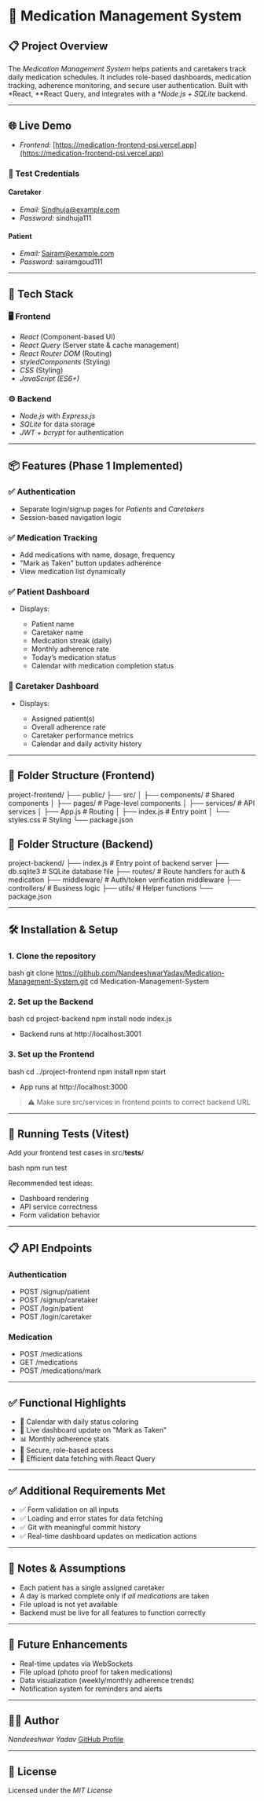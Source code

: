 # 💊 Medication Management System

## 📋 Project Overview

The *Medication Management System* helps patients and caretakers track daily medication schedules. It includes role-based dashboards, medication tracking, adherence monitoring, and secure user authentication. Built with *React, **React Query, and integrates with a **Node.js + SQLite* backend.

---

## 🌐 Live Demo

* *Frontend:* [https://medication-frontend-psi.vercel.app](https://medication-frontend-psi.vercel.app)

### 🧪 Test Credentials

#### Caretaker

* *Email:* [Sindhuja@example.com](mailto:Sindhuja@example.com)
* *Password:* sindhuja111

#### Patient

* *Email:* [Sairam@example.com](mailto:Sairam@example.com)
* *Password:* sairamgoud111

---

## 🚀 Tech Stack

### 🖥 Frontend

* *React* (Component-based UI)
* *React Query* (Server state & cache management)
* *React Router DOM* (Routing)
* *styledComponents* (Styling)
* *CSS* (Styling)
* *JavaScript (ES6+)*

### ⚙ Backend

* *Node.js* with *Express.js*
* *SQLite* for data storage
* *JWT + bcrypt* for authentication

---

## 📦 Features (Phase 1 Implemented)

### ✅ Authentication

* Separate login/signup pages for *Patients* and *Caretakers*
* Session-based navigation logic

### ✅ Medication Tracking

* Add medications with name, dosage, frequency
* "Mark as Taken" button updates adherence
* View medication list dynamically

### ✅ Patient Dashboard

* Displays:

  * Patient name
  * Caretaker name
  * Medication streak (daily)
  * Monthly adherence rate
  * Today’s medication status
  * Calendar with medication completion status

### 🔁 Caretaker Dashboard

* Displays:

  * Assigned patient(s)
  * Overall adherence rate
  * Caretaker performance metrics
  * Calendar and daily activity history

---

## 🧭 Folder Structure (Frontend)


project-frontend/
├── public/
├── src/
│   ├── components/         # Shared components
│   ├── pages/              # Page-level components
│   ├── services/           # API services
│   ├── App.js              # Routing
│   ├── index.js            # Entry point
│   └── styles.css          # Styling
└── package.json


## 🧭 Folder Structure (Backend)


project-backend/
├── index.js                # Entry point of backend server
├── db.sqlite3              # SQLite database file
├── routes/                 # Route handlers for auth & medication
├── middleware/             # Auth/token verification middleware
├── controllers/            # Business logic
├── utils/                  # Helper functions
└── package.json


---

## 🛠 Installation & Setup

### 1. Clone the repository

bash
git clone https://github.com/NandeeshwarYadav/Medication-Management-System.git
cd Medication-Management-System


### 2. Set up the Backend

bash
cd project-backend
npm install
node index.js


* Backend runs at http://localhost:3001

### 3. Set up the Frontend

bash
cd ../project-frontend
npm install
npm start


* App runs at http://localhost:3000

> ⚠ Make sure src/services in frontend points to correct backend URL

---

## 🧪 Running Tests (Vitest)

Add your frontend test cases in src/__tests__/

bash
npm run test


Recommended test ideas:

* Dashboard rendering
* API service correctness
* Form validation behavior

---

## 📋 API Endpoints

### Authentication

* POST /signup/patient
* POST /signup/caretaker
* POST /login/patient
* POST /login/caretaker

### Medication

* POST /medications
* GET /medications
* POST /medications/mark

---

## ✅ Functional Highlights

* 📅 Calendar with daily status coloring
* 🔁 Live dashboard update on "Mark as Taken"
* 📊 Monthly adherence stats
* 🔐 Secure, role-based access
* 🔄 Efficient data fetching with React Query

---

## ✅ Additional Requirements Met

* ✅ Form validation on all inputs
* ✅ Loading and error states for data fetching
* ✅ Git with meaningful commit history
* ✅ Real-time dashboard updates on medication actions

---

## 📜 Notes & Assumptions

* Each patient has a single assigned caretaker
* A day is marked complete only if *all medications* are taken
* File upload is not yet available
* Backend must be live for all features to function correctly

---

## 🧠 Future Enhancements

* Real-time updates via WebSockets
* File upload (photo proof for taken medications)
* Data visualization (weekly/monthly adherence trends)
* Notification system for reminders and alerts

---

## 👨‍💻 Author

*Nandeeshwar Yadav*
[GitHub Profile](https://github.com/NandeeshwarYadav)

---

## 📃 License

Licensed under the *MIT License*
